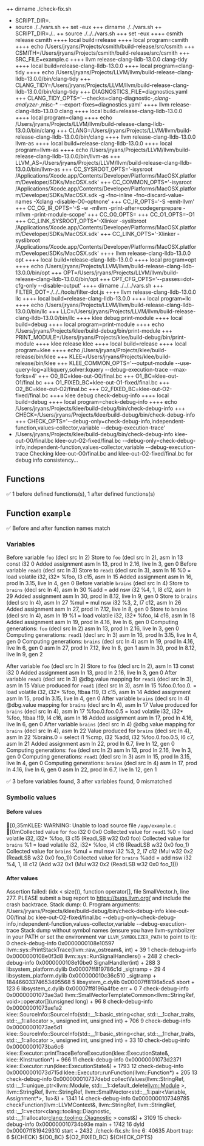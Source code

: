 ++ dirname ./check-fix.sh
+ SCRIPT_DIR=.
+ source ./../vars.sh
++ set -eux
+++ dirname ./../vars.sh
++ SCRIPT_DIR=./..
++ source ./../../vars.sh
+++ set -eux
++++ csmith release csmith
++++ local build=release
++++ local program=csmith
++++ echo /Users/jryans/Projects/csmith/build-release/src/csmith
+++ CSMITH=/Users/jryans/Projects/csmith/build-release/src/csmith
+++ SRC_FILE=example.c
++++ llvm release-clang-lldb-13.0.0 clang-tidy
++++ local build=release-clang-lldb-13.0.0
++++ local program=clang-tidy
++++ echo /Users/jryans/Projects/LLVM/llvm/build-release-clang-lldb-13.0.0/bin/clang-tidy
+++ CLANG_TIDY=/Users/jryans/Projects/LLVM/llvm/build-release-clang-lldb-13.0.0/bin/clang-tidy
+++ DIAGNOSTICS_FILE=diagnostics.yaml
+++ CLANG_TIDY_OPTS='--checks=clang-diagnostic-*,clang-analyzer-*,misc-* --export-fixes=diagnostics.yaml'
++++ llvm release-clang-lldb-13.0.0 clang
++++ local build=release-clang-lldb-13.0.0
++++ local program=clang
++++ echo /Users/jryans/Projects/LLVM/llvm/build-release-clang-lldb-13.0.0/bin/clang
+++ CLANG=/Users/jryans/Projects/LLVM/llvm/build-release-clang-lldb-13.0.0/bin/clang
++++ llvm release-clang-lldb-13.0.0 llvm-as
++++ local build=release-clang-lldb-13.0.0
++++ local program=llvm-as
++++ echo /Users/jryans/Projects/LLVM/llvm/build-release-clang-lldb-13.0.0/bin/llvm-as
+++ LLVM_AS=/Users/jryans/Projects/LLVM/llvm/build-release-clang-lldb-13.0.0/bin/llvm-as
+++ CC_SYSROOT_OPTS='-isysroot /Applications/Xcode.app/Contents/Developer/Platforms/MacOSX.platform/Developer/SDKs/MacOSX.sdk'
+++ CC_COMMON_OPTS='-isysroot /Applications/Xcode.app/Contents/Developer/Platforms/MacOSX.platform/Developer/SDKs/MacOSX.sdk -g -fno-inline -fno-discard-value-names -Xclang -disable-O0-optnone'
+++ CC_IR_OPTS='-S -emit-llvm'
+++ CC_CG_IR_OPTS='-S -w -mllvm -print-after=codegenprepare -mllvm -print-module-scope'
+++ CC_O0_OPTS=
+++ CC_O1_OPTS=-O1
+++ CC_LINK_SYSROOT_OPTS='-Xlinker -syslibroot /Applications/Xcode.app/Contents/Developer/Platforms/MacOSX.platform/Developer/SDKs/MacOSX.sdk'
+++ CC_LINK_OPTS='-Xlinker -syslibroot /Applications/Xcode.app/Contents/Developer/Platforms/MacOSX.platform/Developer/SDKs/MacOSX.sdk'
++++ llvm release-clang-lldb-13.0.0 opt
++++ local build=release-clang-lldb-13.0.0
++++ local program=opt
++++ echo /Users/jryans/Projects/LLVM/llvm/build-release-clang-lldb-13.0.0/bin/opt
+++ OPT=/Users/jryans/Projects/LLVM/llvm/build-release-clang-lldb-13.0.0/bin/opt
+++ OPT_CFG_OPTS='--passes=dot-cfg-only --disable-output'
++++ dirname ./../../vars.sh
+++ FILTER_DOT=./../../tools/filter-dot.js
++++ llvm release-clang-lldb-13.0.0 llc
++++ local build=release-clang-lldb-13.0.0
++++ local program=llc
++++ echo /Users/jryans/Projects/LLVM/llvm/build-release-clang-lldb-13.0.0/bin/llc
+++ LLC=/Users/jryans/Projects/LLVM/llvm/build-release-clang-lldb-13.0.0/bin/llc
++++ klee debug print-module
++++ local build=debug
++++ local program=print-module
++++ echo /Users/jryans/Projects/klee/build-debug/bin/print-module
+++ PRINT_MODULE=/Users/jryans/Projects/klee/build-debug/bin/print-module
++++ klee release klee
++++ local build=release
++++ local program=klee
++++ echo /Users/jryans/Projects/klee/build-release/bin/klee
+++ KLEE=/Users/jryans/Projects/klee/build-release/bin/klee
+++ KLEE_COMMON_OPTS='--output-module --use-query-log=all:kquery,solver:kquery --debug-execution-trace --max-forks=4'
+++ O0_BC=klee-out-O0/final.bc
+++ O1_BC=klee-out-O1/final.bc
+++ O1_FIXED_BC=klee-out-O1-fixed/final.bc
+++ O2_BC=klee-out-O2/final.bc
+++ O2_FIXED_BC=klee-out-O2-fixed/final.bc
++++ klee debug check-debug-info
++++ local build=debug
++++ local program=check-debug-info
++++ echo /Users/jryans/Projects/klee/build-debug/bin/check-debug-info
+++ CHECK=/Users/jryans/Projects/klee/build-debug/bin/check-debug-info
+++ CHECK_OPTS='--debug-only=check-debug-info,independent-function,values-collector,variable --debug-execution-trace'
+ /Users/jryans/Projects/klee/build-debug/bin/check-debug-info klee-out-O0/final.bc klee-out-O2-fixed/final.bc --debug-only=check-debug-info,independent-function,values-collector,variable --debug-execution-trace
Checking klee-out-O0/final.bc and klee-out-O2-fixed/final.bc for debug info consistency…

## Functions

✅ 1 before defined functions(s), 1 after defined functions(s)

## Function `example`

✅ Before and after function names match

### Variables

Before variable `foo` (decl src ln 2)
Store to `foo` (decl src ln 2), asm ln 13
  const i32 0
  Added assignment asm ln 13, prod ln 2.16, live ln 3, gen 0
Before variable `read1` (decl src ln 3)
Store to `read1` (decl src ln 3), asm ln 16
  %0 = load volatile i32, i32* %foo, l3 c15, asm ln 15
  Added assignment asm ln 16, prod ln 3.15, live ln 4, gen 0
Before variable `brains` (decl src ln 4)
Store to `brains` (decl src ln 4), asm ln 30
  %add = add nsw i32 %4, 1, l8 c12, asm ln 29
  Added assignment asm ln 30, prod ln 8.12, live ln 9, gen 0
Store to `brains` (decl src ln 4), asm ln 27
  %mul = mul nsw i32 %3, 2, l7 c12, asm ln 26
  Added assignment asm ln 27, prod ln 7.12, live ln 8, gen 0
Store to `brains` (decl src ln 4), asm ln 19
  %1 = load volatile i32, i32* %foo, l4 c16, asm ln 18
  Added assignment asm ln 19, prod ln 4.16, live ln 6, gen 0
Computing generations: `foo` (decl src ln 2)
  asm ln 13, prod ln 2.16, live ln 3, gen 0
Computing generations: `read1` (decl src ln 3)
  asm ln 16, prod ln 3.15, live ln 4, gen 0
Computing generations: `brains` (decl src ln 4)
  asm ln 19, prod ln 4.16, live ln 6, gen 0
  asm ln 27, prod ln 7.12, live ln 8, gen 1
  asm ln 30, prod ln 8.12, live ln 9, gen 2

After variable `foo` (decl src ln 2)
Store to `foo` (decl src ln 2), asm ln 13
  const i32 0
  Added assignment asm ln 13, prod ln 2.16, live ln 3, gen 0
After variable `read1` (decl src ln 3)
@dbg.value mapping for `read1` (decl src ln 3), asm ln 15
Value produced for `read1` (decl src ln 3), asm ln 15
  %foo.0.foo.0. = load volatile i32, i32* %foo, !tbaa !19, l3 c15, asm ln 14
  Added assignment asm ln 15, prod ln 3.15, live ln 4, gen 0
After variable `brains` (decl src ln 4)
@dbg.value mapping for `brains` (decl src ln 4), asm ln 17
Value produced for `brains` (decl src ln 4), asm ln 17
  %foo.0.foo.0.5 = load volatile i32, i32* %foo, !tbaa !19, l4 c16, asm ln 16
  Added assignment asm ln 17, prod ln 4.16, live ln 6, gen 0
After variable `brains` (decl src ln 4)
@dbg.value mapping for `brains` (decl src ln 4), asm ln 22
Value produced for `brains` (decl src ln 4), asm ln 22
  %brains.0 = select i1 %cmp, i32 %add, i32 %foo.0.foo.0.5, l6 c7, asm ln 21
  Added assignment asm ln 22, prod ln 6.7, live ln 12, gen 0
Computing generations: `foo` (decl src ln 2)
  asm ln 13, prod ln 2.16, live ln 3, gen 0
Computing generations: `read1` (decl src ln 3)
  asm ln 15, prod ln 3.15, live ln 4, gen 0
Computing generations: `brains` (decl src ln 4)
  asm ln 17, prod ln 4.16, live ln 6, gen 0
  asm ln 22, prod ln 6.7, live ln 12, gen 1

✅ 3 before variables found, 3 after variables found, 0 mismatched

### Symbolic values

#### Before values

[0;35mKLEE: WARNING: Unable to load source file `/app/example.c`
[0mCollected value for `foo`
  i32 0
  0x0
Collected value for `read1`
  %0 = load volatile i32, i32* %foo, l3 c15
  (ReadLSB w32 0x0 foo)
Collected value for `brains`
  %1 = load volatile i32, i32* %foo, l4 c16
  (ReadLSB w32 0x0 foo_1)
Collected value for `brains`
  %mul = mul nsw i32 %3, 2, l7 c12
  (Mul w32 0x2
          (ReadLSB w32 0x0 foo_1))
Collected value for `brains`
  %add = add nsw i32 %4, 1, l8 c12
  (Add w32 0x1
          (Mul w32 0x2
                   (ReadLSB w32 0x0 foo_1)))

#### After values

Assertion failed: (idx < size()), function operator[], file SmallVector.h, line 277.
PLEASE submit a bug report to https://bugs.llvm.org/ and include the crash backtrace.
Stack dump:
0.      Program arguments: /Users/jryans/Projects/klee/build-debug/bin/check-debug-info klee-out-O0/final.bc klee-out-O2-fixed/final.bc --debug-only=check-debug-info,independent-function,values-collector,variable --debug-execution-trace
Stack dump without symbol names (ensure you have llvm-symbolizer in your PATH or set the environment var `LLVM_SYMBOLIZER_PATH` to point to it):
0  check-debug-info         0x0000000108e10597 llvm::sys::PrintStackTrace(llvm::raw_ostream&, int) + 39
1  check-debug-info         0x0000000108e0f3d8 llvm::sys::RunSignalHandlers() + 248
2  check-debug-info         0x0000000108e10be0 SignalHandler(int) + 288
3  libsystem_platform.dylib 0x00007ff819786c1d _sigtramp + 29
4  libsystem_platform.dylib 0x000000010c36c510 _sigtramp + 18446603374653495568
5  libsystem_c.dylib        0x00007ff8196a5ca5 abort + 123
6  libsystem_c.dylib        0x00007ff8196a4fbe err + 0
7  check-debug-info         0x00000001073ae3a0 llvm::SmallVectorTemplateCommon<llvm::StringRef, void>::operator[](unsigned long) + 96
8  check-debug-info         0x00000001073ae1a2 klee::SourceInfo::SourceInfo(std::__1::basic_string<char, std::__1::char_traits<char>, std::__1::allocator<char> >, unsigned int, unsigned int) + 706
9  check-debug-info         0x00000001073ae5d1 klee::SourceInfo::SourceInfo(std::__1::basic_string<char, std::__1::char_traits<char>, std::__1::allocator<char> >, unsigned int, unsigned int) + 33
10 check-debug-info         0x00000001073ba6c6 klee::Executor::printTraceBeforeExecution(klee::ExecutionState&, klee::KInstruction*) + 966
11 check-debug-info         0x00000001073d2371 klee::Executor::run(klee::ExecutionState&) + 1793
12 check-debug-info         0x00000001073d715d klee::Executor::runFunction(llvm::Function*) + 205
13 check-debug-info         0x000000010737debd collectValues(llvm::StringRef, std::__1::unique_ptr<llvm::Module, std::__1::default_delete<llvm::Module> >, llvm::StringRef, llvm::StringRef, llvm::SmallVector<std::__1::pair<Variable, Assignment*>, 1u>&) + 1341
14 check-debug-info         0x0000000107349785 checkFunction(llvm::LLVMContext&, llvm::StringRef, llvm::StringRef, std::__1::vector<clang::tooling::Diagnostic, std::__1::allocator<clang::tooling::Diagnostic> > const&) + 3109
15 check-debug-info         0x000000010734b93e main + 1742
16 dyld                     0x00007ff819429310 start + 2432
./check-fix.sh: line 6: 40635 Abort trap: 6           ${CHECK} ${O0_BC} ${O2_FIXED_BC} ${CHECK_OPTS}
